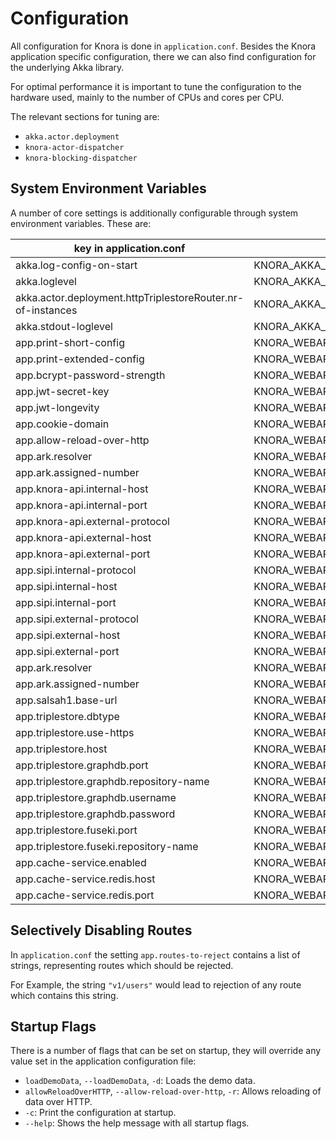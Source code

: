<!---
Copyright © 2015-2019 the contributors (see Contributors.md).

This file is part of Knora.

Knora is free software: you can redistribute it and/or modify
it under the terms of the GNU Affero General Public License as published
by the Free Software Foundation, either version 3 of the License, or
(at your option) any later version.

Knora is distributed in the hope that it will be useful,
but WITHOUT ANY WARRANTY; without even the implied warranty of
MERCHANTABILITY or FITNESS FOR A PARTICULAR PURPOSE.  See the
GNU Affero General Public License for more details.

You should have received a copy of the GNU Affero General Public
License along with Knora.  If not, see <http://www.gnu.org/licenses/>.
-->

# Configuration

All configuration for Knora is done in `application.conf`. Besides the Knora application
specific configuration, there we can also find configuration for the underlying Akka library.

For optimal performance it is important to tune the configuration to the hardware used, mainly
to the number of CPUs and cores per CPU.

The relevant sections for tuning are:

 - `akka.actor.deployment`
 - `knora-actor-dispatcher`
 - `knora-blocking-dispatcher`

## System Environment Variables
 
A number of core settings is additionally configurable through system environment variables. These are:
 
| key in application.conf                                     | environment variable                                            | default value        |
|-------------------------------------------------------------|-----------------------------------------------------------------|----------------------|
| akka.log-config-on-start                                    | KNORA_AKKA_LOG_CONFIG_ON_START                                  | off                  |
| akka.loglevel                                               | KNORA_AKKA_LOGLEVEL                                             | INFO                 |
| akka.actor.deployment.httpTriplestoreRouter.nr-of-instances | KNORA_AKKA_ACTOR_DEPLOYMENT_HTTPTRIPLESTOREROUTER_NROFINSTANCES | 10                 |
| akka.stdout-loglevel                                        | KNORA_AKKA_STDOUT_LOGLEVEL                                      | INFO                 |
| app.print-short-config                                      | KNORA_WEBAPI_PRINT_SHORT_CONFIG                                 | true                 |
| app.print-extended-config                                   | KNORA_WEBAPI_PRINT_EXTENDED_CONFIG                              | false                |
| app.bcrypt-password-strength                                | KNORA_WEBAPI_BCRYPT_PASSWORD_STRENGTH                           | 12                   |
| app.jwt-secret-key                                          | KNORA_WEBAPI_JWT_SECRET_KEY                                     | super-secret-key     |
| app.jwt-longevity                                           | KNORA_WEBAPI_JWT_LONGEVITY                                      | 30 days              |
| app.cookie-domain                                           | KNORA_WEBAPI_COOKIE_DOMAIN                                      | localhost            |
| app.allow-reload-over-http                                  | KNORA_WEBAPI_ALLOW_RELOAD_OVER_HTTP                             | false                |
| app.ark.resolver                                            | KNORA_WEBAPI_ARK_RESOLVER_URL                                   | http://0.0.0.0:3336  |
| app.ark.assigned-number                                     | KNORA_WEBAPI_ARK_NAAN                                           | 72163                |
| app.knora-api.internal-host                                 | KNORA_WEBAPI_KNORA_API_INTERNAL_HOST                            | 0.0.0.0              |
| app.knora-api.internal-port                                 | KNORA_WEBAPI_KNORA_API_INTERNAL_PORT                            | 3333                 |
| app.knora-api.external-protocol                             | KNORA_WEBAPI_KNORA_API_EXTERNAL_PROTOCOL                        | http                 |
| app.knora-api.external-host                                 | KNORA_WEBAPI_KNORA_API_EXTERNAL_HOST                            | 0.0.0.0              |
| app.knora-api.external-port                                 | KNORA_WEBAPI_KNORA_API_EXTERNAL_PORT                            | 3333                 |
| app.sipi.internal-protocol                                  | KNORA_WEBAPI_SIPI_INTERNAL_PROTOCOL                             | http                 |
| app.sipi.internal-host                                      | KNORA_WEBAPI_SIPI_INTERNAL_HOST                                 | localhost            |
| app.sipi.internal-port                                      | KNORA_WEBAPI_SIPI_INTERNAL_PORT                                 | 1024                 |
| app.sipi.external-protocol                                  | KNORA_WEBAPI_SIPI_EXTERNAL_PROTOCOL                             | http                 |
| app.sipi.external-host                                      | KNORA_WEBAPI_SIPI_EXTERNAL_HOST                                 | localhost            |
| app.sipi.external-port                                      | KNORA_WEBAPI_SIPI_EXTERNAL_PORT                                 | 443                  |
| app.ark.resolver                                            | KNORA_WEBAPI_ARK_RESOLVER_URL                                   | http://0.0.0.0:3336  |
| app.ark.assigned-number                                     | KNORA_WEBAPI_ARK_NAAN                                           | 72163
| app.salsah1.base-url                                        | KNORA_WEBAPI_SALSAH1_BASE_URL                                   | http://localhost:3335|
| app.triplestore.dbtype                                      | KNORA_WEBAPI_TRIPLESTORE_DBTYPE                                 | graphdb-se           |
| app.triplestore.use-https                                   | KNORA_WEBAPI_TRIPLESTORE_USE_HTTPS                              | false                |
| app.triplestore.host                                        | KNORA_WEBAPI_TRIPLESTORE_HOST                                   | localhost            |
| app.triplestore.graphdb.port                                | KNORA_WEBAPI_TRIPLESTORE_GRAPHDB_PORT                           | 7200                 |
| app.triplestore.graphdb.repository-name                     | KNORA_WEBAPI_TRIPLESTORE_GRAPHDB_REPOSITORY_NAME                | knora-test           |
| app.triplestore.graphdb.username                            | KNORA_WEBAPI_TRIPLESTORE_GRAPHDB_USERNAME                       | admin                |
| app.triplestore.graphdb.password                            | KNORA_WEBAPI_TRIPLESTORE_GRAPHDB_PASSWORD                       | root                 |
| app.triplestore.fuseki.port                                 | KNORA_WEBAPI_TRIPLESTORE_FUSEKI_PORT                            | 3030                 |
| app.triplestore.fuseki.repository-name                      | KNORA_WEBAPI_TRIPLESTORE_FUSEKI_REPOSITORY_NAME                 | knora-test           |
| app.cache-service.enabled                                   | KNORA_WEBAPI_CACHE_SERVICE_ENABLED                              | true                 |
| app.cache-service.redis.host                                | KNORA_WEBAPI_CACHE_SERVICE_REDIS_HOST                           | localhost            |
| app.cache-service.redis.port                                | KNORA_WEBAPI_CACHE_SERVICE_REDIS_PORT                           | 6379                 |

## Selectively Disabling Routes

In `application.conf` the setting `app.routes-to-reject` contains a list
of strings, representing routes which should be rejected.

For Example, the string `"v1/users"` would lead to rejection of any
route which contains this string.

## Startup Flags

There is a number of flags that can be set on startup, they will
override any value set in the application configuration file:

  - `loadDemoData`, `--loadDemoData`, `-d`: Loads the demo data.
  - `allowReloadOverHTTP`, `--allow-reload-over-http`, `-r`: Allows
    reloading of data over HTTP.
  - `-c`: Print the configuration at startup.
  - `--help`: Shows the help message with all startup flags.
